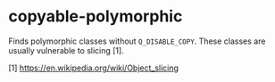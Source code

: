 # copyable-polymorphic

Finds polymorphic classes without `Q_DISABLE_COPY`.
These classes are usually vulnerable to slicing [1].

[1] <https://en.wikipedia.org/wiki/Object_slicing>
